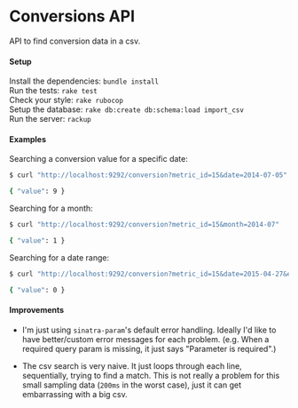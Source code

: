 # Conversions API

API to find conversion data in a csv.

#### Setup

Install the dependencies: `bundle install`  
Run the tests: `rake test`  
Check your style: `rake rubocop`  
Setup the database: `rake db:create db:schema:load import_csv`  
Run the server: `rackup`  

#### Examples

Searching a conversion value for a specific date:

```bash
$ curl "http://localhost:9292/conversion?metric_id=15&date=2014-07-05"

{ "value": 9 }
```

Searching for a month:

```bash
$ curl "http://localhost:9292/conversion?metric_id=15&month=2014-07"

{ "value": 1 }
```


Searching for a date range:

```bash
$ curl "http://localhost:9292/conversion?metric_id=15&date=2015-04-27&end_date=2015-04-28"

{ "value": 0 }
```

#### Improvements

* I'm just using `sinatra-param`'s default error handling. Ideally I'd like to have better/custom error messages for each problem. (e.g. When a required query param is missing, it just says "Parameter is required".)

* The csv search is very naive. It just loops through each line, sequentially, trying to find a match. This is not really a problem for this small sampling data (`200ms` in the worst case), just it can get embarrassing with a big csv.
